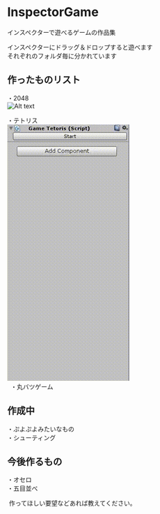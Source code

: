 # InspectorGame
インスペクターで遊べるゲームの作品集  

  インスペクターにドラッグ＆ドロップすると遊べます  
  それぞれのフォルダ毎に分かれています  
  
  
  
作ったものリスト
-------------------------------  
・2048  
![Alt text](/InspectorGame/ExampleImage/Example_2048.gif)  
    
・テトリス  
![Alt text](/InspectorGame/ExampleImage/Example_Tetoris.gif)  
  
・丸バツゲーム


作成中 
-------------------------------   
・ぷよぷよみたいなもの     
・シューティング  
 
今後作るもの  
------------------------------- 
・オセロ  
・五目並べ  


  
  
  作ってほしい要望などあれば教えてください。
